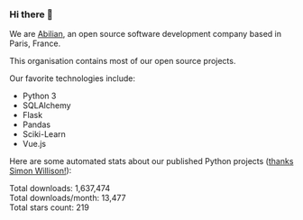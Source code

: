 ### Hi there 👋

We are [Abilian](https://abilian.com/), an open source software development company based in Paris, France.

This organisation contains most of our open source projects.

Our favorite technologies include:

- Python 3
- SQLAlchemy
- Flask
- Pandas
- Sciki-Learn
- Vue.js

Here are some automated stats about our published Python projects
([thanks Simon Willison!][sw-post]):

<!--marker-->
Total downloads: 1,637,474<br>
Total downloads/month: 13,477<br>
Total stars count: 219
<!--end-->

[sw-post]: https://simonwillison.net/2020/Jul/10/self-updating-profile-readme/